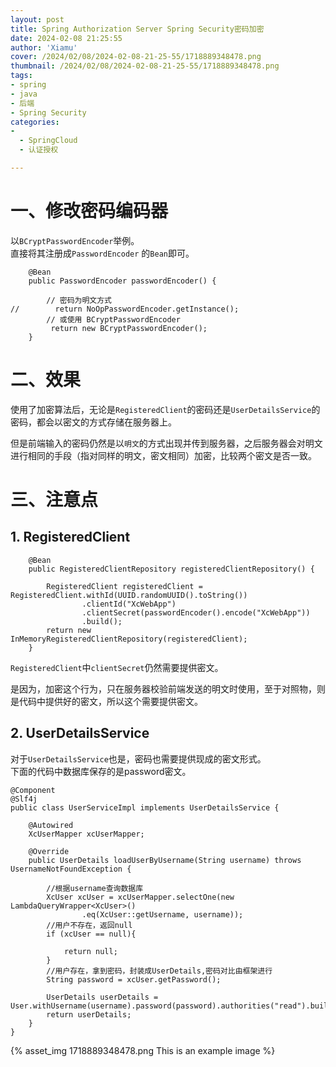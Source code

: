 ```yaml
---
layout: post
title: Spring Authorization Server Spring Security密码加密
date: 2024-02-08 21:25:55
author: 'Xiamu'
cover: /2024/02/08/2024-02-08-21-25-55/1718889348478.png
thumbnail: /2024/02/08/2024-02-08-21-25-55/1718889348478.png
tags:
- spring
- java
- 后端
- Spring Security
categories:
- 
  - SpringCloud
  - 认证授权

---
```



# 一、修改密码编码器

以`BCryptPasswordEncoder`举例。  
直接将其注册成`PasswordEncoder` 的`Bean`即可。

```prism language-java
    @Bean
    public PasswordEncoder passwordEncoder() {
   
        // 密码为明文方式
//        return NoOpPasswordEncoder.getInstance();
        // 或使用 BCryptPasswordEncoder
         return new BCryptPasswordEncoder();
    }
```

# 二、效果

使用了加密算法后，无论是`RegisteredClient`的密码还是`UserDetailsService`的密码，都会以密文的方式存储在服务器上。

但是前端输入的密码仍然是以`明文`的方式出现并传到服务器，之后服务器会对明文进行相同的手段（指对同样的明文，密文相同）加密，比较两个密文是否一致。

# 三、注意点

## 1. RegisteredClient

```prism language-java
    @Bean
    public RegisteredClientRepository registeredClientRepository() {
   
        RegisteredClient registeredClient = RegisteredClient.withId(UUID.randomUUID().toString())
                .clientId("XcWebApp")
                .clientSecret(passwordEncoder().encode("XcWebApp"))
               	.build();
    	return new InMemoryRegisteredClientRepository(registeredClient);
	}
```

`RegisteredClient`中`clientSecret`仍然需要提供密文。

是因为，加密这个行为，只在服务器校验前端发送的明文时使用，至于对照物，则是代码中提供好的密文，所以这个需要提供密文。

## 2. UserDetailsService

对于`UserDetailsService`也是，密码也需要提供现成的密文形式。  
下面的代码中数据库保存的是password密文。

```prism language-java
@Component
@Slf4j
public class UserServiceImpl implements UserDetailsService {
   
    @Autowired
    XcUserMapper xcUserMapper;

    @Override
    public UserDetails loadUserByUsername(String username) throws UsernameNotFoundException {
   
        //根据username查询数据库
        XcUser xcUser = xcUserMapper.selectOne(new LambdaQueryWrapper<XcUser>()
                .eq(XcUser::getUsername, username));
        //用户不存在，返回null
        if (xcUser == null){
   
            return null;
        }
        //用户存在，拿到密码，封装成UserDetails,密码对比由框架进行
        String password = xcUser.getPassword();

        UserDetails userDetails = User.withUsername(username).password(password).authorities("read").build();
        return userDetails;
    }
}

```

{% asset_img 1718889348478.png This is an example image %}
